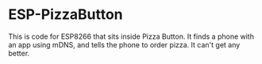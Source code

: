 # ESP-PizzaButton

This is code for ESP8266 that sits inside Pizza Button. 
It finds a phone with an app using mDNS, and tells the phone to order pizza. It can't get any better.

